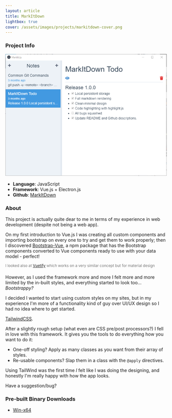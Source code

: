 ```yaml
---
layout: article
title: MarkItDown
lightbox: true
cover: /assets/images/projects/markitdown-cover.png
---
```

### Project Info
![MarkItDown v1.0.0](/assets/images/projects/markitdown-cover.png)

- **Language**: JavaScript
- **Framework**: Vue.js + Electron.js
- **Github**: [MarkItDown](https://github.com/Trolley33/markitdown/tree/dev)

### About
This project is actually quite dear to me in terms of my experience in web development (despite not being a web app). 

On my first introduction to Vue.js I was creating all custom components and importing bootstrap on every one to try and get them to work properly; then I discovered [Bootstrap-Vue](https://bootstrap-vue.org/), a npm package that has the Bootstrap components converted to Vue components ready to use with your data model - perfect!

<sup style="color: #777">I looked also at [Vuetify](https://vuetifyjs.com/en/) which works on a very similar concept but for material design</sup>

However, as I used the framework more and more I felt more and more limited by the in-built styles, and everything started to look too... _Bootstrappy?_

I decided I wanted to start using custom styles on my sites, but in my experience I'm more of a functionality kind of guy over UI/UX design so I had no idea where to get started. 

[TailwindCSS](http://tailwindcss.com/).

After a slightly rough setup (what even are CSS pre/post processors?) I fell in love with this framework. It gives you the tools to do everything how you want to do it: 
- One-off styling? Apply as many classes as you want from their array of styles.
- Re-usable components? Slap them in a class with the `@apply` directives.

Using TailWind was the first time _I_ felt like I was doing the designing, and honestly I'm really happy with how the app looks.

Have a suggestion/bug?

### Pre-built Binary Downloads
- [Win-x64](/projects/download/winx64-markitdown.zip)
